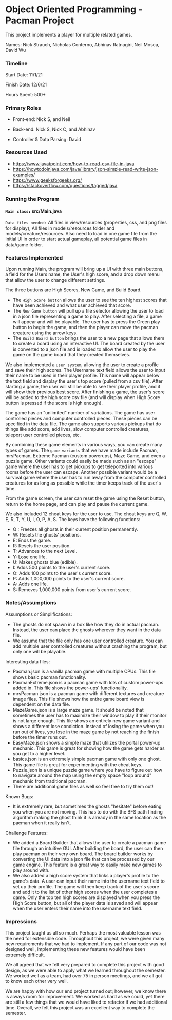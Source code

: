 Object Oriented Programming - Pacman Project
====

This project implements a player for multiple related games.

Names: Nick Strauch, Nicholas Conterno, Abhinav Ratnagiri, Neil Mosca, David Wu


### Timeline

Start Date: 11/1/21

Finish Date: 12/6/21

Hours Spent: 500+

### Primary Roles

- Front-end: Nick S, and Neil

- Back-end: Nick S, Nick C, and Abhinav

- Controller & Data Parsing: David

### Resources Used

- https://www.javatpoint.com/how-to-read-csv-file-in-java
- https://howtodoinjava.com/java/library/json-simple-read-write-json-examples/
- https://www.geeksforgeeks.org/
- https://stackoverflow.com/questions/tagged/java


### Running the Program

#### `Main class:` src/Main.java

`Data files needed:` All files in view/resources (properties, css, and png files for display), All files in models/resources folder and models/creature/resources.
Also need to load in one game file from the initial UI in order to start actual gameplay, all potential game files in data/game folder.

### Features Implemented
Upon running Main, the program will bring up a UI with three main buttons, a field for the Users name, 
the User's high score, and a drop down menu that allow the user to change different settings.

The three buttons are High Scores, New Game, and Build Board. 
- The `High Score button` allows the user to see the ten highest scores that have been achieved and what user achieved that score. 
- The `New Game button` will pull up a file selector allowing the user to load in a json file representing a game to play. After selecting a file, a game will appear and will be playable. The user has to press the Green play button to begin the game, and then the player can move the pacman creature using the arrow keys. 
- The `Build Board button` brings the user to a new page that allows them to create a board using an
interactive UI. The board created by the user is converted to a json file and is loaded to allow the user to play the game on the game board that they created themselves. 

We also implemented a `user system`, allowing the user to create a profile and save their high scores.
The Username text field allows the user to input their name to be used in their player profile. This name will appear below the text field and display the user's top score (pulled from a csv file). After starting
a game, the user will still be able to see their player profile, and it will show their previous best score. 
After finishing a game,
the user's score will be added to the high score csv file (and will display when High Score button is pressed if the score is high enough).

The game has an "unlimited" number of variations. The game has user controlled pieces and computer controlled
pieces. These pieces can be specified in the data file. The game also supports various pickups that do things like add score, add lives, slow computer controlled creatures, teleport user controlled pieces, etc. 

By combining these game elements in various ways, you can create many types of games. The `game variants` that we have made include Pacman, mrsPacman, Extreme Pacman (custom powerups), Maze Game, and even a puzzle game. Other variants could easily be made such as an "escape" game where the user has to get pickups to get teleported into various rooms before the user can escape. Another possible variant would be a survival game where the user has to run away from the computer controlled creatures for as long as possible while the timer keeps track of the user's time. 

From the game screen, the user can reset the game using the Reset button, return to the home page, and can play and pause the current game. 

We also included 12 cheat keys for the user to use. The cheat keys are Q, W, E, R, T, Y,
U, I, O, P, A, S. The keys have the following functions:
* Q : Freezes all ghosts in their current position permanently.
* W: Resets the ghosts' positions.
* E: Ends the game.
* R: Resets the user position.
* T: Advances to the next Level.
* Y: Lose one life.
* U: Makes ghosts blue (edible).
* I: Adds 500 points to the user's current score.
* O: Adds 100 points to the user's current score.
* P: Adds 1,000,000 points to the user's current score.
* A: Adds one life.
* S: Removes 1,000,000 points from user's current score.


### Notes/Assumptions

Assumptions or Simplifications: 
* The ghosts do not spawn in a box like how they do in actual pacman. Instead, the user can place the ghosts wherever they want in the data file.
* We assume that the file only has one user controlled creature. You can add multiple user controlled creatures without crashing the program, but only one will be playable.

Interesting data files:
* Pacman.json is a vanilla pacman game with multiple CPUs. This file shows basic pacman functionality.
* PacmanExtreme.json is a pacman game with lots of custom power-ups added in. This file shows the power-ups' functionality.
* mrsPacman.json is a pacman game with different textures and creature image files. This file shows how the entire game board view is dependent on the data file.
* MazeGame.json is a large maze game. It should be noted that sometimes the user has to maximize their window to play if their monitor is not large enough. This file shows an entirely new game variant and shows a different lose condiction.
Instead of losing the game when you run out of lives, you lose in the maze game by not reaching the finish before the timer runs out.
* EasyMaze.json shows a simple maze that utilizes the portal power-up mechanic. This game is great for showing how the game gets harder as you get to a higher level.
* basics.json is an extremely simple pacman game with only one ghost. This game file is great for experimenting with the cheat keys.
* Puzzle.json is a unique puzzle game where you have to figure out how to navigate around the map using the empty space "loop around" mechanic from traditional pacman.
* There are additional game files as well so feel free to try them out!

Known Bugs:
* It is extremely rare, but sometimes the ghosts "hesitate" before eating you when you are not moving. This has to do with the BFS path finding algorithm making the ghost think it is already in the same location as the pacman when it really isn't.

Challenge Features:
* We added a Board Builder that allows the user to create a pacman game file through an intuitive GUI. After building the board, the user can then play pacman on their very own board.
The board builder works by converting the UI data into a json file that can be processed by our game engine. This feature is a great way to easily make new games to play around with.
* We also added a high score system that links a player's profile to the game's data. A user can input their name into the username text field to set up their profile. The game will then keep track of the user's score
and add it to the list of other high scores when the user completes a game. Only the top ten high scores are displayed when you press the High Score button, but all of the player data is saved and will appear when the user enters their name into the username text field.

### Impressions
This project taught us all so much. Perhaps the most valuable lesson was the need for extensible code. Throughout this project, we were given many new requirements that we had to implement. If any part of our code was not designed well, implementing these new features would have been extremely difficult.

We all agreed that we felt very prepared to complete this project with good design, as we were able to 
apply what we learned throughout the semester. We worked well as a team, had over 75 in person meetings, and we all got to know each other very well.

We are happy with how our end project turned out; however, we know there is always room for improvement. We worked as hard as we could, yet there are still
a few things that we would have liked to refactor if we had additional time. Overall, we felt this project was an excellent way to complete the semester.

